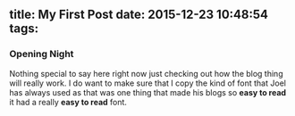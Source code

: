 title: My First Post
date: 2015-12-23 10:48:54
tags:
---
### Opening Night
Nothing special to say here right now just checking out how the blog thing will really work.
I do want to make sure that I copy the kind of font that Joel has always used as
that was one thing that made his blogs so **easy to read** it had a really **easy to read** font.